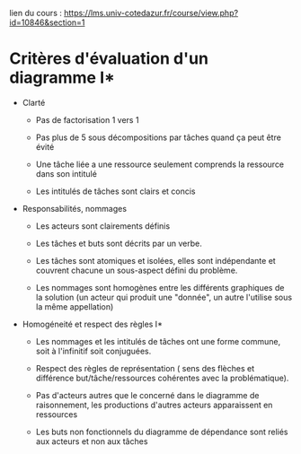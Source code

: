 lien du cours : https://lms.univ-cotedazur.fr/course/view.php?id=10846&section=1

# Critères d'évaluation d'un diagramme I*

* Clarté

	* Pas de factorisation 1 vers 1

	* Pas plus de 5 sous décompositions par tâches quand ça peut être évité

	* Une tâche liée a une ressource seulement comprends la ressource dans son intitulé

	* Les intitulés de tâches sont clairs et concis

* Responsabilités, nommages

	* Les acteurs sont clairements définis

	* Les tâches et buts sont décrits par un verbe.

	* Les tâches sont atomiques et isolées, elles sont indépendante et couvrent chacune un sous-aspect défini du problème.

	* Les nommages sont homogènes entre les différents graphiques de la solution (un acteur qui produit une "donnée", un autre l'utilise sous la même appellation)

* Homogéneité et respect des règles I*

	* Les nommages et les intitulés de tâches ont une forme commune, soit à l'infinitif soit conjuguées.

	* Respect des règles de représentation ( sens des flèches et différence but/tâche/ressources cohérentes avec la problématique).

	* Pas d'acteurs autres que le concerné dans le diagramme de raisonnement, les productions d'autres acteurs apparaissent en ressources

	* Les buts non fonctionnels du diagramme de dépendance sont reliés aux acteurs et non aux tâches

	

